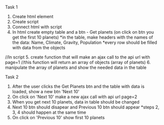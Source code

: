 Task 1
1. Create html element
2. Create script
3. Connect html with script
4. In html create empty table and a btn - Get planets (on click on btn you get the first 10 planets)
*in the table, make headers with the names of the data: Name, Climate, Gravity, Population
*every row should be filled with data from the objects

//In script
5. create function that will make an ajax call to the api url with page=1 //this function will return an array of objects (array of planets)
6. manipulate the array of planets and show the needed data in the table

Task 2
1. After the user clicks the Get Planets btn and the table with data is loaded, show a new btn 'Next 10'
2. On click on 'Next 10' make a new ajax call with api url page=2
3. When you get next 10 planets, data in table should be changed
4. Next 10 btn should disapear and Previous 10 btn should appear
*steps 2, 3, 4 should happen at the same time
5. On click on 'Previous 10' show first 10 planets